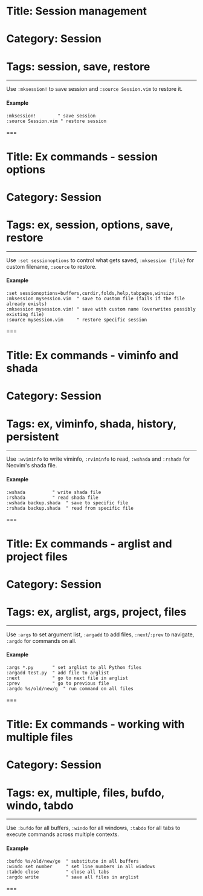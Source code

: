 # Title: Session management
# Category: Session
# Tags: session, save, restore
---
Use `:mksession!` to save session and `:source Session.vim` to restore it.

#### Example

```vim
:mksession!        " save session
:source Session.vim " restore session
```
===
# Title: Ex commands - session options
# Category: Session
# Tags: ex, session, options, save, restore
---
Use `:set sessionoptions` to control what gets saved, `:mksession {file}` for custom filename, `:source` to restore.

#### Example

```vim
:set sessionoptions=buffers,curdir,folds,help,tabpages,winsize
:mksession mysession.vim  " save to custom file (fails if the file already exists)
:mksession mysession.vim! " save with custom name (overwrites possibly existing file)
:source mysession.vim     " restore specific session
```
===
# Title: Ex commands - viminfo and shada
# Category: Session
# Tags: ex, viminfo, shada, history, persistent
---
Use `:wviminfo` to write viminfo, `:rviminfo` to read, `:wshada` and `:rshada` for Neovim's shada file.

#### Example

```vim
:wshada          " write shada file
:rshada          " read shada file
:wshada backup.shada  " save to specific file
:rshada backup.shada  " read from specific file
```
===
# Title: Ex commands - arglist and project files
# Category: Session
# Tags: ex, arglist, args, project, files
---
Use `:args` to set argument list, `:argadd` to add files, `:next`/`:prev` to navigate, `:argdo` for commands on all.

#### Example

```vim
:args *.py       " set arglist to all Python files
:argadd test.py  " add file to arglist
:next            " go to next file in arglist
:prev            " go to previous file
:argdo %s/old/new/g  " run command on all files
```
===
# Title: Ex commands - working with multiple files
# Category: Session
# Tags: ex, multiple, files, bufdo, windo, tabdo
---
Use `:bufdo` for all buffers, `:windo` for all windows, `:tabdo` for all tabs to execute commands across multiple contexts.

#### Example

```vim
:bufdo %s/old/new/ge  " substitute in all buffers
:windo set number     " set line numbers in all windows
:tabdo close          " close all tabs
:argdo write          " save all files in arglist
```
===
